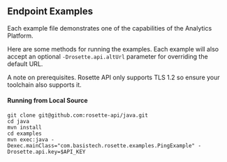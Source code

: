 ## Endpoint Examples
Each example file demonstrates one of the capabilities of the Analytics Platform.

Here are some methods for running the examples. Each example will also accept an optional `-Drosette.api.altUrl`
parameter for overriding the default URL.

A note on prerequisites. Rosette API only supports TLS 1.2 so ensure your toolchain also supports it.

#### Running from Local Source

```
git clone git@github.com:rosette-api/java.git
cd java
mvn install
cd examples
mvn exec:java -Dexec.mainClass="com.basistech.rosette.examples.PingExample" -Drosette.api.key=$API_KEY
```
